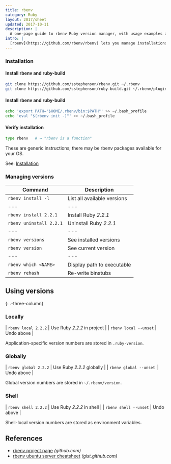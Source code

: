 ```yaml
---
title: rbenv
category: Ruby
layout: 2017/sheet
updated: 2017-10-11
description: |
  A one-page guide to rbenv Ruby version manager, with usage examples and more.
intro: |
  [rbenv](https://github.com/rbenv/rbenv) lets you manage installations of multiple Ruby versions.
---
```


### Installation

#### Install rbenv and ruby-build

```bash
git clone https://github.com/sstephenson/rbenv.git ~/.rbenv
git clone https://github.com/sstephenson/ruby-build.git ~/.rbenv/plugins/ruby-build
```

#### Install rbenv and ruby-build

```bash
echo 'export PATH="$HOME/.rbenv/bin:$PATH"' >> ~/.bash_profile
echo 'eval "$(rbenv init -)"' >> ~/.bash_profile
```

#### Verify installation

```bash
type rbenv   # → "rbenv is a function"
```

These are generic instructions; there may be rbenv packages available for your OS.

See: [Installation](https://github.com/rbenv/rbenv#installation)

### Managing versions

| Command                 | Description                 |
| ---                     | ---                         |
| `rbenv install -l`      | List all available versions |
| ---                     | ---                         |
| `rbenv install 2.2.1`   | Install Ruby _2.2.1_        |
| `rbenv uninstall 2.2.1` | Uninstall Ruby _2.2.1_      |
| ---                     | ---                         |
| `rbenv versions`        | See installed versions      |
| `rbenv version`         | See current version         |
| ---                     | ---                         |
| `rbenv which <NAME>`    | Display path to executable  |
| `rbenv rehash`          | Re-write binstubs           |

## Using versions
{: .-three-column}

### Locally

| `rbenv local 2.2.2`   | Use Ruby _2.2.2_ in project |
| `rbenv local --unset` | Undo above                  |

Application-specific version numbers are stored in `.ruby-version`.

### Globally

| `rbenv global 2.2.2`   | Use Ruby _2.2.2_ globally |
| `rbenv global --unset` | Undo above                  |

Global version numbers are stored in `~/.rbenv/version`.

### Shell

| `rbenv shell 2.2.2`   | Use Ruby _2.2.2_ in shell |
| `rbenv shell --unset` | Undo above                |

Shell-local version numbers are stored as environment variables.

## References

- [rbenv project page](https://github.com/rbenv/rbenv) _(github.com)_
- [rbenv ubuntu server cheatsheet](https://gist.github.com/rahul286/7160839f4425a3b7e718) _(gist.github.com)_
